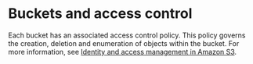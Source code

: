 # Buckets and access control<a name="BucketAccess"></a>

Each bucket has an associated access control policy\. This policy governs the creation, deletion and enumeration of objects within the bucket\. For more information, see [Identity and access management in Amazon S3](s3-access-control.md)\. 